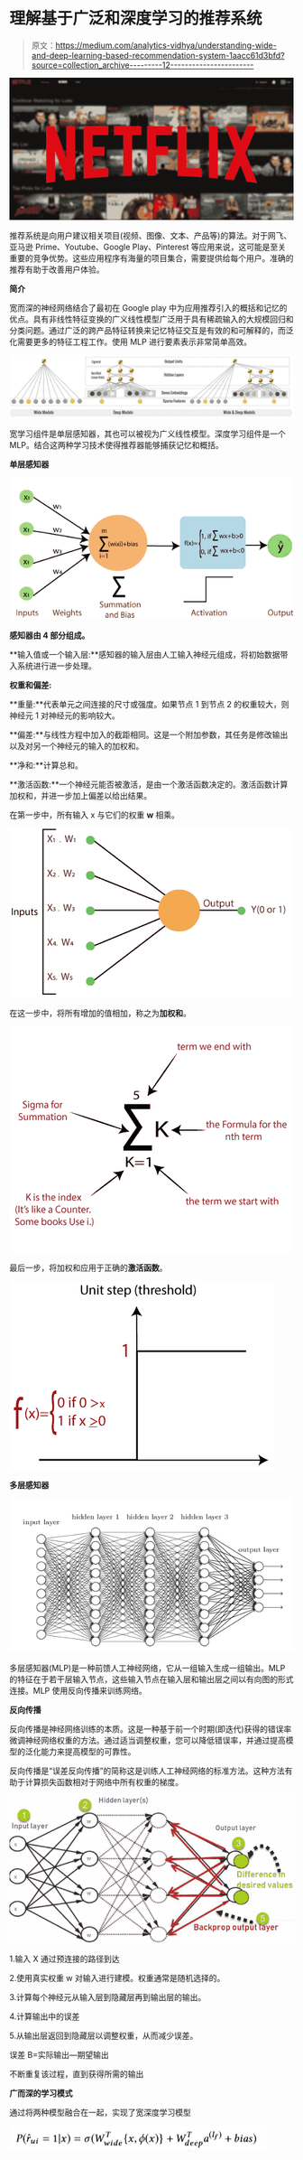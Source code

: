 # 理解基于广泛和深度学习的推荐系统

> 原文：<https://medium.com/analytics-vidhya/understanding-wide-and-deep-learning-based-recommendation-system-1aacc61d3bfd?source=collection_archive---------12----------------------->

![](img/b1ef897cb1e77a74bb8af5877c70eafd.png)

推荐系统是向用户建议相关项目(视频、图像、文本、产品等)的算法。对于网飞、亚马逊 Prime、Youtube、Google Play、Pinterest 等应用来说，这可能是至关重要的竞争优势。这些应用程序有海量的项目集合，需要提供给每个用户。准确的推荐有助于改善用户体验。

**简介**

宽而深的神经网络结合了最初在 Google play 中为应用推荐引入的概括和记忆的优点。具有非线性特征变换的广义线性模型广泛用于具有稀疏输入的大规模回归和分类问题。通过广泛的跨产品特征转换来记忆特征交互是有效的和可解释的，而泛化需要更多的特征工程工作。使用 MLP 进行要素表示非常简单高效。

![](img/c58e6d3e1c4abda1de730c0a5d734999.png)

宽学习组件是单层感知器，其也可以被视为广义线性模型。深度学习组件是一个 MLP。结合这两种学习技术使得推荐器能够捕获记忆和概括。

**单层感知器**

![](img/5eca805eb922593bccec00785564d16e.png)

**感知器由 4 部分组成。**

**输入值或一个输入层:**感知器的输入层由人工输入神经元组成，将初始数据带入系统进行进一步处理。

**权重和偏差:**

**重量:**代表单元之间连接的尺寸或强度。如果节点 1 到节点 2 的权重较大，则神经元 1 对神经元的影响较大。

**偏差:**与线性方程中加入的截距相同。这是一个附加参数，其任务是修改输出以及对另一个神经元的输入的加权和。

**净和:**计算总和。

**激活函数:**一个神经元能否被激活，是由一个激活函数决定的。激活函数计算加权和，并进一步加上偏差以给出结果。

在第一步中，所有输入 x 与它们的权重 **w** 相乘。

![](img/ec1d41a17311da3695013b5251d4f27e.png)

在这一步中，将所有增加的值相加，称之为**加权和**。

![](img/917890d9b66b66a17759af953f747e33.png)

最后一步，将加权和应用于正确的**激活函数**。

![](img/9809f1e4d477255bf5182d64bdbc1414.png)

**多层感知器**

![](img/bde2f639ffb091e7706f1e79e5b21d31.png)

多层感知器(MLP)是一种前馈人工神经网络，它从一组输入生成一组输出。MLP 的特征在于若干层输入节点，这些输入节点在输入层和输出层之间以有向图的形式连接。MLP 使用反向传播来训练网络。

**反向传播**

反向传播是神经网络训练的本质。这是一种基于前一个时期(即迭代)获得的错误率微调神经网络权重的方法。通过适当调整权重，您可以降低错误率，并通过提高模型的泛化能力来提高模型的可靠性。

反向传播是“误差反向传播”的简称这是训练人工神经网络的标准方法。这种方法有助于计算损失函数相对于网络中所有权重的梯度。

![](img/9928acff7c08b35defe8fbb4a8eee7f2.png)

1.输入 X 通过预连接的路径到达

2.使用真实权重 w 对输入进行建模。权重通常是随机选择的。

3.计算每个神经元从输入层到隐藏层再到输出层的输出。

4.计算输出中的误差

5.从输出层返回到隐藏层以调整权重，从而减少误差。

误差 B=实际输出—期望输出

不断重复该过程，直到获得所需的输出

**广而深的学习模式**

通过将两种模型融合在一起，实现了宽深度学习模型

![](img/9a583d15c2fccab8118df158367980eb.png)